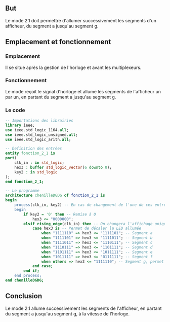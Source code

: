 ## But

Le mode 2.1 doit permettre d'allumer successivement les segments d'un afficheur, du segment a jusqu'au segment g.

## Emplacement et fonctionnement

### Emplacement

Il se situe après la gestion de l'horloge et avant les multiplexeurs.

### Fonctionnement

Le mode reçoit le signal d'horloge et allume les segments de l'afficheur un par un, en partant du segment a jusqu'au segment g.

### Le code

```vhdl
-- Importations des librairies
library ieee;
use ieee.std_logic_1164.all;
use ieee.std_logic_unsigned.all;
use ieee.std_logic_arith.all;

-- Definition des entrées
entity fonction_2_1 is
port(
    clk_in : in std_logic;
    hex3 : buffer std_logic_vector(6 downto 0);
    key2 : in std_logic
);
end fonction_2_1;

-- Le programme
architecture chenilleDGDG of fonction_2_1 is
begin
    process(clk_in, key2) -- En cas de changement de l'une de ces entrées nous allons procéder à l'actualisation du code suivant
    begin
        if key2 = '0' then -- Remise à 0
            hex3 <= "0000000";
        elsif rising_edge(clk_in) then -- On changera l'affichage uniquement si l'on est sur un front montant de l'horloge
            case hex3 is -- Permet de décaler la LED allumée
                when "1111110" => hex3 <= "1111101"; -- Segment a
                when "1111101" => hex3 <= "1111011"; -- Segment b
                when "1111011" => hex3 <= "1110111"; -- Segment c
                when "1110111" => hex3 <= "1101111"; -- Segment d
                when "1101111" => hex3 <= "1011111"; -- Segment e
                when "1011111" => hex3 <= "0111111"; -- Segment f
                when others => hex3 <= "1111110"; -- Segment g, permet l'initialisation
            end case;
        end if;
    end process;
end chenilleDGDG;
```

## Conclusion

Le mode 2.1 allume successivement les segments de l'afficheur, en partant du segment a jusqu'au segment g, à la vitesse de l'horloge.